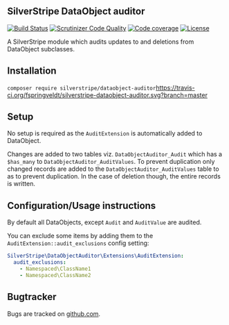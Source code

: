 ## SilverStripe DataObject auditor
[![Build Status](https://travis-ci.org/fspringveldt/silverstripe-dataobject-auditor.svg?branch=master)](https://travis-ci.org/fspringveldt/silverstripe-dataobject-auditor)
[![Scrutinizer Code Quality](https://scrutinizer-ci.com/g/fspringveldt/silverstripe-dataobject-auditor/badges/quality-score.png?b=master)](https://scrutinizer-ci.com/g/fspringveldt/silverstripe-dataobject-auditor/?branch=master)
[![Code coverage](https://codecov.io/gh/fspringveldt/silverstripe-dataobject-auditor/branch/master/graph/badge.svg)](https://codecov.io/gh/fspringveldt/silverstripe-dataobject-auditor)
[![License](https://poser.pugx.org/silverstripe/dataobject-auditor/license)](https://packagist.org/packages/silverstripe/dataobject-auditor)

A SilverStripe module which audits updates to and deletions from DataObject subclasses.

## Installation

```composer require silverstripe/dataobject-auditor```https://travis-ci.org/fspringveldt/silverstripe-dataobject-auditor.svg?branch=master

## Setup
No setup is required as the `AuditExtension` is automatically added to DataObject.

Changes are added to two tables viz. `DataObjectAuditor_Audit` which has a `$has_many` to `DataObjectAuditor_AuditValues`.
To prevent duplication only changed records are added to the `DataObjectAuditor_AuditValues` table to as to prevent duplication.
In the case of deletion though, the entire records is written.

## Configuration/Usage instructions
By default all DataObjects, except `Audit` and `AuditValue` are audited. 

You can exclude some items by adding them to the `AuditExtension::audit_exclusions` config setting:

```yaml
SilverStripe\DataObjectAuditor\Extensions\AuditExtension:
  audit_exclusions:
    - Namespaced\ClassName1
    - Namespaced\ClassName2
``` 

## Bugtracker ##

Bugs are tracked on [github.com](https://github.com/fspringveldt/silverstripe-dataobject-auditor/issues).